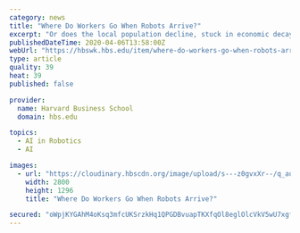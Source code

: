 ```yaml
---
category: news
title: "Where Do Workers Go When Robots Arrive?"
excerpt: "Or does the local population decline, stuck in economic decay? The answers to those questions are vital for economists, policy makers, and local governments to decide as new waves of technology, such as artificial intelligence and robotics, sweep across the business environment. The subject is also a hot political potato, from Republican ..."
publishedDateTime: 2020-04-06T13:58:00Z
webUrl: "https://hbswk.hbs.edu/item/where-do-workers-go-when-robots-arrive"
type: article
quality: 39
heat: 39
published: false

provider:
  name: Harvard Business School
  domain: hbs.edu

topics:
  - AI in Robotics
  - AI

images:
  - url: "https://cloudinary.hbscdn.org/image/upload/s---z0gvxXr--/q_auto,c_fill,h_1296,w_2800,/v20071006/2B725951B2AE41DEAAECBF3F085A0883.jpg"
    width: 2800
    height: 1296
    title: "Where Do Workers Go When Robots Arrive?"

secured: "oWpjKYGAhM4oKsq3mfcUKSrzkHq1QPGDBvuapTKXfqOl8eglOlcVkV5wU7xgfhbAqFjV7UyuG6fbwe4Tz68ZaqICutAVU/BPSsp6wLXYEHbWLZmY09WD7Th8uF1gwYzYu/bjWIkPzDrEeB0k68OKDcqsOI1giYBsJKL42eowFX5vwW26J4fKEY5jT8mBlc/MqqBkvVLvzDiFd8mPZa48SP7vMFibCMjEfBcUIB2AveorFUvvNO1fP4F9k4bmzQDDiwo/IG31ozgVqZxga0rHl12Dplk+nm2SRgZyIHuVeumlGrcfMlltvjxAkjgtFgzl;JzF1fsT865f9EVZBtqFUtQ=="
---
```


